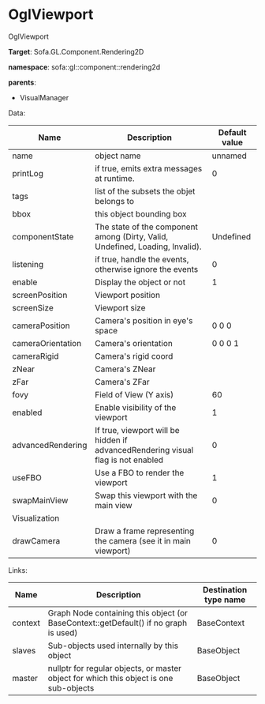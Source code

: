 # OglViewport

OglViewport


__Target__: Sofa.GL.Component.Rendering2D

__namespace__: sofa::gl::component::rendering2d

__parents__:

- VisualManager

Data: 

<table>
    <thead>
        <tr>
            <th>Name</th>
            <th>Description</th>
            <th>Default value</th>
        </tr>
    </thead>
    <tbody>
	<tr>
		<td>name</td>
		<td>
object name
		</td>
		<td>unnamed</td>
	</tr>
	<tr>
		<td>printLog</td>
		<td>
if true, emits extra messages at runtime.
		</td>
		<td>0</td>
	</tr>
	<tr>
		<td>tags</td>
		<td>
list of the subsets the objet belongs to
		</td>
		<td></td>
	</tr>
	<tr>
		<td>bbox</td>
		<td>
this object bounding box
		</td>
		<td></td>
	</tr>
	<tr>
		<td>componentState</td>
		<td>
The state of the component among (Dirty, Valid, Undefined, Loading, Invalid).
		</td>
		<td>Undefined</td>
	</tr>
	<tr>
		<td>listening</td>
		<td>
if true, handle the events, otherwise ignore the events
		</td>
		<td>0</td>
	</tr>
	<tr>
		<td>enable</td>
		<td>
Display the object or not
		</td>
		<td>1</td>
	</tr>
	<tr>
		<td>screenPosition</td>
		<td>
Viewport position
		</td>
		<td></td>
	</tr>
	<tr>
		<td>screenSize</td>
		<td>
Viewport size
		</td>
		<td></td>
	</tr>
	<tr>
		<td>cameraPosition</td>
		<td>
Camera's position in eye's space
		</td>
		<td>0 0 0</td>
	</tr>
	<tr>
		<td>cameraOrientation</td>
		<td>
Camera's orientation
		</td>
		<td>0 0 0 1</td>
	</tr>
	<tr>
		<td>cameraRigid</td>
		<td>
Camera's rigid coord
		</td>
		<td></td>
	</tr>
	<tr>
		<td>zNear</td>
		<td>
Camera's ZNear
		</td>
		<td></td>
	</tr>
	<tr>
		<td>zFar</td>
		<td>
Camera's ZFar
		</td>
		<td></td>
	</tr>
	<tr>
		<td>fovy</td>
		<td>
Field of View (Y axis)
		</td>
		<td>60</td>
	</tr>
	<tr>
		<td>enabled</td>
		<td>
Enable visibility of the viewport
		</td>
		<td>1</td>
	</tr>
	<tr>
		<td>advancedRendering</td>
		<td>
If true, viewport will be hidden if advancedRendering visual flag is not enabled
		</td>
		<td>0</td>
	</tr>
	<tr>
		<td>useFBO</td>
		<td>
Use a FBO to render the viewport
		</td>
		<td>1</td>
	</tr>
	<tr>
		<td>swapMainView</td>
		<td>
Swap this viewport with the main view
		</td>
		<td>0</td>
	</tr>
	<tr>
		<td colspan="3">Visualization</td>
	</tr>
	<tr>
		<td>drawCamera</td>
		<td>
Draw a frame representing the camera (see it in main viewport)
		</td>
		<td>0</td>
	</tr>

</tbody>
</table>

Links: 


| Name | Description | Destination type name |
| ---- | ----------- | --------------------- |
|context|Graph Node containing this object (or BaseContext::getDefault() if no graph is used)|BaseContext|
|slaves|Sub-objects used internally by this object|BaseObject|
|master|nullptr for regular objects, or master object for which this object is one sub-objects|BaseObject|

